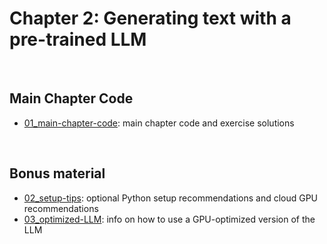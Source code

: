 # Chapter 2: Generating text with a pre-trained LLM

&nbsp;
## Main Chapter Code

- [01_main-chapter-code](01_main-chapter-code): main chapter code and exercise solutions

&nbsp;
## Bonus material

- [02_setup-tips](02_setup-tips/): optional Python setup recommendations and cloud GPU recommendations
- [03_optimized-LLM](03_optimized-LLM): info on how to use a GPU-optimized version of the LLM

